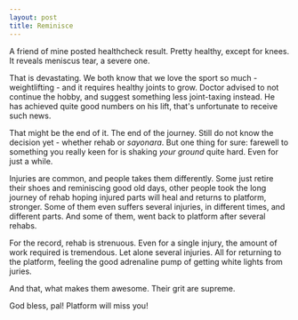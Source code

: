 ```yaml
---
layout: post
title: Reminisce
--- 
```


A friend of mine posted healthcheck result. Pretty healthy, except for knees. It reveals meniscus tear, a severe one.

That is devastating. We both know that we love the sport so much - weightlifting - and it requires healthy joints to grow. Doctor advised to not continue the hobby, and suggest something less joint-taxing instead. He has achieved quite good numbers on his lift, that's unfortunate to receive such news.

That might be the end of it. The end of the journey. Still do not know the decision yet - whether rehab or *sayonara*. But one thing for sure: farewell to something you really keen for is shaking *your ground* quite hard. Even for just a while.

Injuries are common, and people takes them differently. Some just retire their shoes and reminiscing good old days, other people took the long journey of rehab hoping injured parts will heal and returns to platform, stronger. Some of them even suffers several injuries, in different times, and different parts. And some of them, went back to platform after several rehabs.

For the record, rehab is strenuous. Even for a single injury, the amount of work required is tremendous. Let alone several injuries. All for returning to the platform, feeling the good adrenaline pump of getting white lights from juries.    

And that, what makes them awesome. Their grit are supreme.

God bless, pal! Platform will miss you!